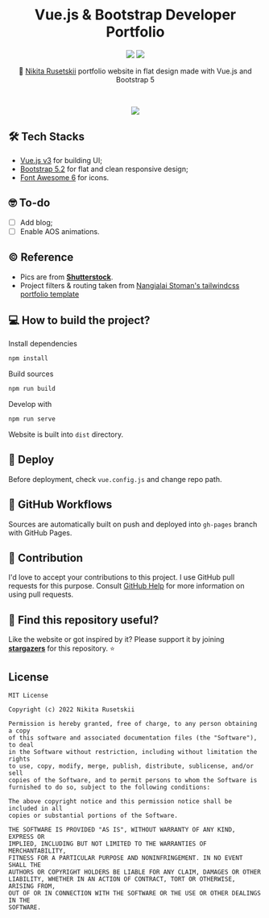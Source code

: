 <h1 align="center">Vue.js & Bootstrap Developer Portfolio</h1>

<p align="center">
  <a href="https://github.com/xtenzQ/developer-portfolio/actions/workflows/build.yml"><img src="https://github.com/xtenzQ/developer-portfolio/actions/workflows/build.yml/badge.svg" /></a> 
  <a href="https://github.com/xtenzQ/developer-portfolio/actions/workflows/pages/pages-build-deployment"><img src="https://github.com/xtenzQ/developer-portfolio/actions/workflows/pages/pages-build-deployment/badge.svg" /></a>
  <br>
</p>

<p align="center">
🚀 <a href="https://github.com/xtenzQ">Nikita Rusetskii</a> portfolio website in flat design made with Vue.js and Bootstrap 5
</p></br>

<p align="center">
  <img src="https://repository-images.githubusercontent.com/190986196/62ae63d6-59b0-499b-b506-58e0e6d0670b" />
</p>

## 🛠 Tech Stacks
- [Vue.js v3](https://github.com/vuejs/core) for building UI;
- [Bootstrap 5.2](https://github.com/twbs/bootstrap) for flat and clean responsive design;
- [Font Awesome 6](https://github.com/FortAwesome/Font-Awesome) for icons.

## 🤓 To-do
- [ ] Add blog;
- [ ] Enable AOS animations.

## ©️ Reference
- Pics are from **[Shutterstock](https://www.shutterstock.com/)**.
- Project filters & routing taken from [Nangialai Stoman's tailwindcss portfolio template](https://github.com/realstoman/vuejs-tailwindcss-portfolio)

## 💻 How to build the project?
Install dependencies
```Bash
npm install
```

Build sources
```Bash
npm run build
```

Develop with
```Bash
npm run serve
```

Website is built into `dist` directory.

## 🚀 Deploy
Before deployment, check `vue.config.js` and change repo path.

## 🤖 GitHub Workflows
Sources are automatically built on push and deployed into `gh-pages` branch with GitHub Pages.

## 🤝 Contribution
I'd love to accept your contributions to this project. I use GitHub pull requests for this purpose. Consult [GitHub Help](https://docs.github.com/en/github/collaborating-with-pull-requests/proposing-changes-to-your-work-with-pull-requests/about-pull-requests) for more information on using pull requests.

## 🧡 Find this repository useful?
Like the website or got inspired by it? Please support it by joining __[stargazers](https://github.com/xtenzQ/developer-portfolio/stargazers)__ for this repository. :star:

## License
```
MIT License

Copyright (c) 2022 Nikita Rusetskii

Permission is hereby granted, free of charge, to any person obtaining a copy
of this software and associated documentation files (the "Software"), to deal
in the Software without restriction, including without limitation the rights
to use, copy, modify, merge, publish, distribute, sublicense, and/or sell
copies of the Software, and to permit persons to whom the Software is
furnished to do so, subject to the following conditions:

The above copyright notice and this permission notice shall be included in all
copies or substantial portions of the Software.

THE SOFTWARE IS PROVIDED "AS IS", WITHOUT WARRANTY OF ANY KIND, EXPRESS OR
IMPLIED, INCLUDING BUT NOT LIMITED TO THE WARRANTIES OF MERCHANTABILITY,
FITNESS FOR A PARTICULAR PURPOSE AND NONINFRINGEMENT. IN NO EVENT SHALL THE
AUTHORS OR COPYRIGHT HOLDERS BE LIABLE FOR ANY CLAIM, DAMAGES OR OTHER
LIABILITY, WHETHER IN AN ACTION OF CONTRACT, TORT OR OTHERWISE, ARISING FROM,
OUT OF OR IN CONNECTION WITH THE SOFTWARE OR THE USE OR OTHER DEALINGS IN THE
SOFTWARE.
```
